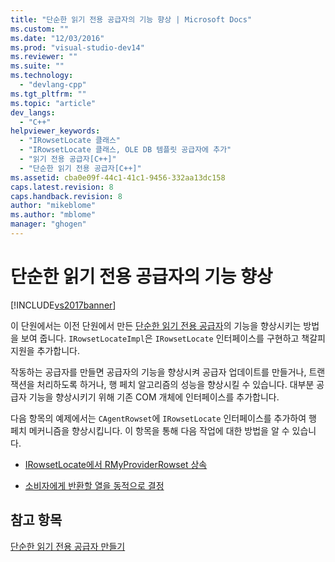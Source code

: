 ```yaml
---
title: "단순한 읽기 전용 공급자의 기능 향상 | Microsoft Docs"
ms.custom: ""
ms.date: "12/03/2016"
ms.prod: "visual-studio-dev14"
ms.reviewer: ""
ms.suite: ""
ms.technology: 
  - "devlang-cpp"
ms.tgt_pltfrm: ""
ms.topic: "article"
dev_langs: 
  - "C++"
helpviewer_keywords: 
  - "IRowsetLocate 클래스"
  - "IRowsetLocate 클래스, OLE DB 템플릿 공급자에 추가"
  - "읽기 전용 공급자[C++]"
  - "단순한 읽기 전용 공급자[C++]"
ms.assetid: cba0e09f-44c1-41c1-9456-332aa13dc158
caps.latest.revision: 8
caps.handback.revision: 8
author: "mikeblome"
ms.author: "mblome"
manager: "ghogen"
---
```

# 단순한 읽기 전용 공급자의 기능 향상
[!INCLUDE[vs2017banner](../../assembler/inline/includes/vs2017banner.md)]

이 단원에서는 이전 단원에서 만든 [단순한 읽기 전용 공급자](../../data/oledb/implementing-the-simple-read-only-provider.md)의 기능을 향상시키는 방법을 보여 줍니다.  `IRowsetLocateImpl`은 `IRowsetLocate` 인터페이스를 구현하고 책갈피 지원을 추가합니다.  
  
 작동하는 공급자를 만들면 공급자의 기능을 향상시켜 공급자 업데이트를 만들거나, 트랜잭션을 처리하도록 하거나, 행 페치 알고리즘의 성능을 향상시킬 수 있습니다.  대부분 공급자 기능을 향상시키기 위해 기존 COM 개체에 인터페이스를 추가합니다.  
  
 다음 항목의 예제에서는 `CAgentRowset`에 `IRowsetLocate` 인터페이스를 추가하여 행 페치 메커니즘을 향상시킵니다.  이 항목을 통해 다음 작업에 대한 방법을 알 수 있습니다.  
  
-   [IRowsetLocate에서 RMyProviderRowset 상속](../../data/oledb/modifying-the-inheritance-of-rmyproviderrowset.md)  
  
-   [소비자에게 반환할 열을 동적으로 결정](../../data/oledb/dynamically-determining-columns-returned-to-the-consumer.md)  
  
## 참고 항목  
 [단순한 읽기 전용 공급자 만들기](../../data/oledb/creating-a-simple-read-only-provider.md)